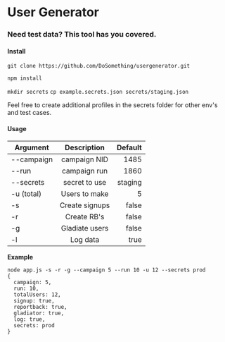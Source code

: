 # User Generator
### Need test data? This tool has you covered.

#### Install
`git clone https://github.com/DoSomething/usergenerator.git`

`npm install`

`mkdir secrets`
`cp example.secrets.json secrets/staging.json`

Feel free to create additional profiles in the secrets folder for other env's and test cases. 

#### Usage
| Argument      | Description   | Default |
| ------------- |:-------------:| ------: |
| --campaign    | campaign NID  | 1485    |
| --run         | campaign run  | 1860    |
| --secrets     | secret to use | staging |
| -u (total)    | Users to make | 5       |
| -s            | Create signups| false   |
| -r            | Create RB's   | false   |
| -g            | Gladiate users| false   |
| -l            | Log data      | true    |

**Example**

```
node app.js -s -r -g --campaign 5 --run 10 -u 12 --secrets prod
{
  campaign: 5,
  run: 10,
  totalUsers: 12,
  signup: true,
  reportback: true,
  gladiator: true,
  log: true,
  secrets: prod
}
```
